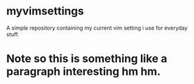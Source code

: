 # myvimsettings
A simple repository containing my current vim setting i use for everyday stuff.
# Note so this is something like a paragraph interesting hm hm.
